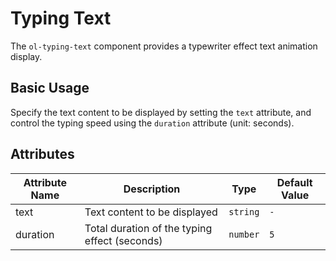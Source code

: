 # Typing Text

The `ol-typing-text` component provides a typewriter effect text animation display.

## Basic Usage

Specify the text content to be displayed by setting the `text` attribute, and control the typing speed using the `duration` attribute (unit: seconds).

<demo vue="../demo/typing/basic.vue" github="https://github.com/Onion-L/onionl-ui/tree/main/packages/components/typing" />

## Attributes

| Attribute Name | Description | Type | Default Value |
|----------------|-------------|------|---------------|
| text | Text content to be displayed | `string` | `-` |
| duration | Total duration of the typing effect (seconds) | `number` | `5` |
